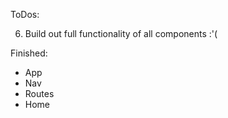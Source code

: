 ToDos:

6) Build out full functionality of all components :'(


Finished: 
- App
- Nav
- Routes
- Home